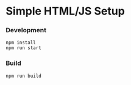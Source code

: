 # Simple HTML/JS Setup

### Development

```
npm install
npm run start
```

### Build

```
npm run build
```
